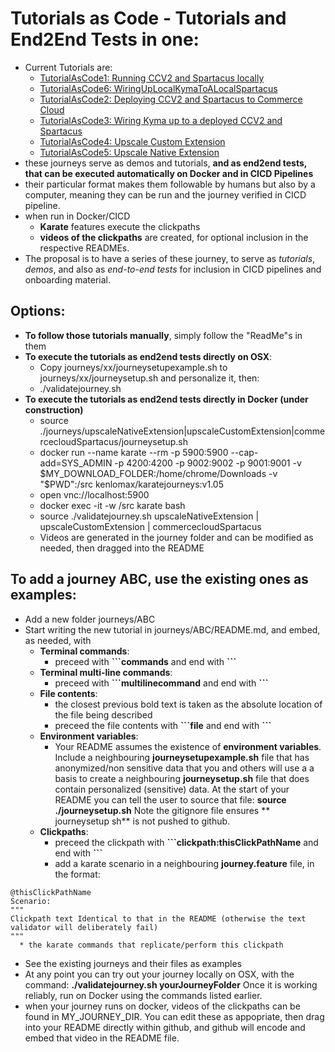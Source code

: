 # Tutorials as Code - Tutorials and End2End Tests in one:

- Current Tutorials are:
  - [TutorialAsCode1: Running CCV2 and Spartacus locally](journeys/TutorialAsCode1LocalCCV2AndSpartacus)
  - [TutorialAsCode6: WiringUpLocalKymaToALocalSpartacus](journeys/TutorialAsCode6WiringUpLocalKymaToALocalSpartacus)
  - [TutorialAsCode2: Deploying CCV2 and Spartacus to Commerce Cloud](journeys/TutorialAsCode2DeployCCV2AndSpartacusToCommerceCloud)
  - [TutorialAsCode3: Wiring Kyma up to a deployed CCV2 and Spartacus](journeys/TutorialAsCode3WiringUpKymaWithYourDeployedSpartacus)
  - [TutorialAsCode4: Upscale Custom Extension](journeys/TutorialAsCodeUpscaleCustomExtension)
  - [TutorialAsCode5: Upscale Native Extension](journeys/TutorialAsCodeUpscaleNativeExtension)
- these journeys serve as demos and tutorials, **and  as end2end tests, that can be executed automatically on Docker and in CICD Pipelines**
- their particular format makes them followable by humans but also by a computer, meaning they can be run and the journey verified in CICD pipeline.
- when run in Docker/CICD
  - **Karate** features execute the clickpaths
  - **videos of the clickpaths** are created, for optional inclusion in the respective READMEs.
- The proposal is to have a series of these journey, to  serve as *tutorials*, *demos*, and also as *end-to-end tests* for inclusion in CICD pipelines and onboarding material.

## Options:

- **To follow those tutorials manually**, simply follow the "ReadMe"s in them
- **To execute the tutorials as end2end tests directly on OSX**:
  - Copy journeys/xx/journeysetupexample.sh to journeys/xx/journeysetup.sh and personalize it, then:
  - ./validatejourney.sh <tutorial folder name e.g. TutorialAsCode1LocalCCV2AndSpartacus>
- **To execute the tutorials as end2end tests directly in Docker (under construction)**
  - source ./journeys/upscaleNativeExtension|upscaleCustomExtension|commercecloudSpartacus/journeysetup.sh
  - docker run --name karate --rm -p 5900:5900 --cap-add=SYS_ADMIN -p 4200:4200 -p 9002:9002 -p 9001:9001 -v $MY_DOWNLOAD_FOLDER:/home/chrome/Downloads -v "$PWD":/src kenlomax/karatejourneys:v1.05
  - open vnc://localhost:5900
  - docker exec -it -w /src karate bash
  - source ./validatejourney.sh upscaleNativeExtension | upscaleCustomExtension | commercecloudSpartacus
  - Videos are generated in the journey folder and can be modified as needed, then dragged into the README

## To add a journey ABC, use the existing ones as examples:

- Add a new folder journeys/ABC
- Start writing the new tutorial in journeys/ABC/README.md, and embed, as needed,  with
  - **Terminal commands**:
    - preceed with **\```commands** and end with **\```**
  - **Terminal multi-line commands**:
    - preceed with **\```multilinecommand** and end with **\```**
  - **File contents**:
    - the closest previous bold text is taken as the absolute location of the file being described
    - preceed the file contents with **\```file** and end with **\```**
  - **Environment variables**:
    - Your README assumes the existence of **environment variables**. Include a neighbouring **journeysetupexample.sh** file that has anonymized/non sensitive data that you and others will use a a basis to create a neighbouring **journeysetup.sh** file that does contain personalized (sensitive) data. At the start of your README you can tell the user to source that file: **source ./journeysetup.sh**  Note the gitignore file ensures ** journeysetup sh** is not pushed to github.
  - **Clickpaths**:
    - preceed the clickpath with  **\```clickpath:thisClickPathName** and end with  **\```**
    - add a karate scenario in a neighbouring **journey.feature** file, in the format:

```
@thisClickPathName
Scenario:
"""
Clickpath text Identical to that in the README (otherwise the text validator will deliberately fail)
"""
  * the karate commands that replicate/perform this clickpath
```

- See the existing journeys and their files as examples
- At any point you can try out your journey locally on OSX, with the command:
  **./validatejourney.sh yourJourneyFolder**  Once it is working reliably, run on Docker using the commands listed earlier.
- when your journey runs on docker, videos of the clickpaths can be found in MY_JOURNEY_DIR. You can edit these as appopriate, then drag into your README directly within github, and github will encode and embed that video in the README file.
